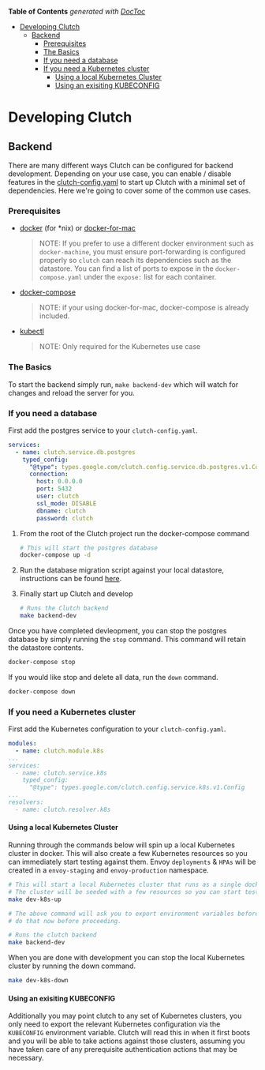 <!-- START doctoc generated TOC please keep comment here to allow auto update -->
<!-- DON'T EDIT THIS SECTION, INSTEAD RE-RUN doctoc TO UPDATE -->
**Table of Contents**  *generated with [DocToc](https://github.com/thlorenz/doctoc)*

- [Developing Clutch](#developing-clutch)
  - [Backend](#backend)
    - [Prerequisites](#prerequisites)
    - [The Basics](#the-basics)
    - [If you need a database](#if-you-need-a-database)
    - [If you need a Kubernetes cluster](#if-you-need-a-kubernetes-cluster)
      - [Using a local Kubernetes Cluster](#using-a-local-kubernetes-cluster)
      - [Using an exisiting KUBECONFIG](#using-an-exisiting-kubeconfig)

<!-- END doctoc generated TOC please keep comment here to allow auto update -->

# Developing Clutch

## Backend

There are many different ways Clutch can be configured for backend development.
Depending on your use case, you can enable / disable features in the [clutch-config.yaml](https://clutch.sh/docs/configuration)
to start up Clutch with a minimal set of dependencies.
Here we're going to cover some of the common use cases.

### Prerequisites

* [docker](https://docs.docker.com/engine/install/ubuntu/) (for *nix) or [docker-for-mac](https://docs.docker.com/docker-for-mac/install/)
  > NOTE: If you prefer to use a different docker environment such as `docker-machine`,
    you must ensure port-forwarding is configured properly so `clutch` can reach
    its dependencies such as the datastore.
    You can find a list of ports to expose in the `docker-compose.yaml` under
    the `expose:` list for each container.

* [docker-compose](https://docs.docker.com/compose/install/)
  > NOTE: if your using docker-for-mac, docker-compose is already included.

* [kubectl](https://kubernetes.io/docs/tasks/tools/install-kubectl/)
  > NOTE: Only required for the Kubernetes use case

### The Basics

To start the backend simply run, `make backend-dev` which will watch for
changes and reload the server for you.

### If you need a database

First add the postgres service to your `clutch-config.yaml`.

```yaml
services:
  - name: clutch.service.db.postgres
    typed_config:
      "@type": types.google.com/clutch.config.service.db.postgres.v1.Config
      connection:
        host: 0.0.0.0
        port: 5432
        user: clutch
        ssl_mode: DISABLE
        dbname: clutch
        password: clutch
```

1. From the root of the Clutch project run the docker-compose command

    ```sh
    # This will start the postgres database
    docker-compose up -d
      ```

2. Run the database migration script against your local datastore,
instructions can be found [here](./backend/cmd/migrate/README.md).

3. Finally start up Clutch and develop

    ```sh
    # Runs the Clutch backend
    make backend-dev
    ```

Once you have completed devleopment,
you can stop the postgres database by simply running the `stop` command.
This command will retain the datastore contents.

```sh
docker-compose stop
```

If you would like stop and delete all data, run the `down` command.

```sh
docker-compose down
```

### If you need a Kubernetes cluster

First add the Kubernetes configuration to your `clutch-config.yaml`.

```yaml
modules:
  - name: clutch.module.k8s
...
services:
  - name: clutch.service.k8s
    typed_config:
      "@type": types.google.com/clutch.config.service.k8s.v1.Config
...
resolvers:
  - name: clutch.resolver.k8s
```

#### Using a local Kubernetes Cluster

  Running through the commands below will spin up a local Kubernetes cluster in docker.
  This will also create a few Kubernetes resources so you can immediately start testing against them.
  Envoy `deployments` & `HPAs` will be created in a `envoy-staging` and `envoy-production` namespace.

  ```sh
  # This will start a local Kubernetes cluster that runs as a single docker container.
  # The cluster will be seeded with a few resources so you can start testing immediately.
  make dev-k8s-up

  # The above command will ask you to export environment variables before starting clutch,
  # do that now before proceeding.

  # Runs the clutch backend
  make backend-dev
  ```

  When you are done with development you can stop the local Kubernetes cluster by running the down command.

  ```sh
  make dev-k8s-down
  ```

#### Using an exisiting KUBECONFIG

  Additionally you may point clutch to any set of Kubernetes clusters,
  you only need to export the relevant Kubernetes configuration via the `KUBECONFIG` environment variable.
  Clutch will read this in when it first boots and you will be able to take actions against those clusters,
  assuming you have taken care of any prerequisite authentication actions that may be necessary.
